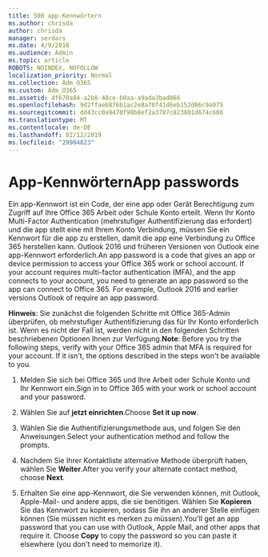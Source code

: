 ```yaml
---
title: 500 app-Kennwörtern
ms.author: chrisda
author: chrisda
manager: serdars
ms.date: 4/9/2018
ms.audience: Admin
ms.topic: article
ROBOTS: NOINDEX, NOFOLLOW
localization_priority: Normal
ms.collection: Adm_O365
ms.custom: Adm_O365
ms.assetid: 4f670a84-a2b8-48ce-b0aa-a9ada3bad066
ms.openlocfilehash: 9d2ffaeb876b1ac2e8a78f41d6eb152d66c9a975
ms.sourcegitcommit: dd43cc0a9470f98b8ef2a3787c823801d674c666
ms.translationtype: MT
ms.contentlocale: de-DE
ms.lasthandoff: 02/12/2019
ms.locfileid: "29904823"
---
```

# <a name="app-passwords"></a><span data-ttu-id="173c0-102">App-Kennwörtern</span><span class="sxs-lookup"><span data-stu-id="173c0-102">App passwords</span></span>

<span data-ttu-id="173c0-p101">Ein app-Kennwort ist ein Code, der eine app oder Gerät Berechtigung zum Zugriff auf Ihre Office 365 Arbeit oder Schule Konto erteilt. Wenn Ihr Konto Multi-Factor Authentication (mehrstufiger Authentifizierung das erfordert) und die app stellt eine mit Ihrem Konto Verbindung, müssen Sie ein Kennwort für die app zu erstellen, damit die app eine Verbindung zu Office 365 herstellen kann. Outlook 2016 und früheren Versionen von Outlook eine app-Kennwort erforderlich.</span><span class="sxs-lookup"><span data-stu-id="173c0-p101">An app password is a code that gives an app or device permission to access your Office 365 work or school account. If your account requires multi-factor authentication (MFA), and the app connects to your account, you need to generate an app password so the app can connect to Office 365. For example, Outlook 2016 and earlier versions Outlook of require an app password.</span></span>
  
 <span data-ttu-id="173c0-p102">**Hinweis**: Sie zunächst die folgenden Schritte mit Office 365-Admin überprüfen, ob mehrstufiger Authentifizierung das für Ihr Konto erforderlich ist. Wenn es nicht der Fall ist, werden nicht in den folgenden Schritten beschriebenen Optionen Ihnen zur Verfügung.</span><span class="sxs-lookup"><span data-stu-id="173c0-p102">**Note**: Before you try the following steps, verify with your Office 365 admin that MFA is required for your account. If it isn't, the options described in the steps won't be available to you.</span></span>
  
1. <span data-ttu-id="173c0-108">Melden Sie sich bei Office 365 und Ihre Arbeit oder Schule Konto und Ihr Kennwort ein.</span><span class="sxs-lookup"><span data-stu-id="173c0-108">Sign in to Office 365 with your work or school account and your password.</span></span>
    
2. <span data-ttu-id="173c0-109">Wählen Sie auf **jetzt einrichten**.</span><span class="sxs-lookup"><span data-stu-id="173c0-109">Choose **Set it up now**.</span></span>
    
3. <span data-ttu-id="173c0-110">Wählen Sie die Authentifizierungsmethode aus, und folgen Sie den Anweisungen.</span><span class="sxs-lookup"><span data-stu-id="173c0-110">Select your authentication method and follow the prompts.</span></span>
    
4. <span data-ttu-id="173c0-111">Nachdem Sie Ihrer Kontaktliste alternative Methode überprüft haben, wählen Sie **Weiter**.</span><span class="sxs-lookup"><span data-stu-id="173c0-111">After you verify your alternate contact method, choose **Next**.</span></span>
    
5. <span data-ttu-id="173c0-p103">Erhalten Sie eine app-Kennwort, die Sie verwenden können, mit Outlook, Apple-Mail- und andere apps, die sie benötigen. Wählen Sie **Kopieren** Sie das Kennwort zu kopieren, sodass Sie ihn an anderer Stelle einfügen können (Sie müssen nicht es merken zu müssen).</span><span class="sxs-lookup"><span data-stu-id="173c0-p103">You'll get an app password that you can use with Outlook, Apple Mail, and other apps that require it. Choose **Copy** to copy the password so you can paste it elsewhere (you don't need to memorize it).</span></span> 
    

